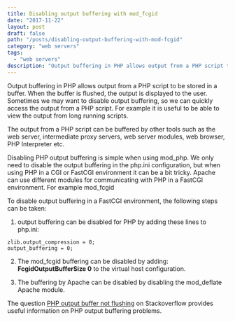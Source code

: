 ```yaml
---
title: Disabling output buffering with mod_fcgid
date: "2017-11-22"
layout: post
draft: false
path: "/posts/disabling-output-buffering-with-mod-fcgid"
category: "web servers"
tags:
  - "web servers"
description: "Output buffering in PHP allows output from a PHP script to be stored in a buffer. When the buffer is flushed, the output is displayed to the user. Sometimes we may want to disable output buffering, so we can quickly access the output from a PHP script. For example it is useful to be able to view the output from long running scripts."
---
```


Output buffering in PHP allows output from a PHP script to be stored in a buffer. When the buffer is flushed, the output is displayed to the user. Sometimes we may want to disable output buffering, so we can quickly access the output from a PHP script. For example it is useful to be able to view the output from long running scripts.

The output from a PHP script can be buffered by other tools such as the web server, intermediate proxy servers, web server modules, web browser, PHP Interpreter etc.

Disabling PHP output buffering is simple when using mod_php. We only need to disable the output buffering in the php.ini configuration, but when using PHP in a CGI or FastCGI environment it can be a bit tricky. Apache can use different modules for communicating with PHP in a FastCGI environment. For example mod_fcgid

To disable output buffering in a FastCGI environment, the following steps can be taken:

1. output buffering can be disabled for PHP by adding these lines to
php.ini:

```
zlib.output_compression = 0;
output_buffering = 0;
```

2. The mod_fcgid buffering can be disabled by adding: **FcgidOutputBufferSize 0** to the virtual host configuration.

3. The buffering by Apache can be disabled by disabling the mod_deflate Apache module.

The question [PHP output buffer not flushing](https://stackoverflow.com/questions/13751772/php-output-buffer-not-flushing) on Stackoverflow provides useful information on PHP output buffering problems.
